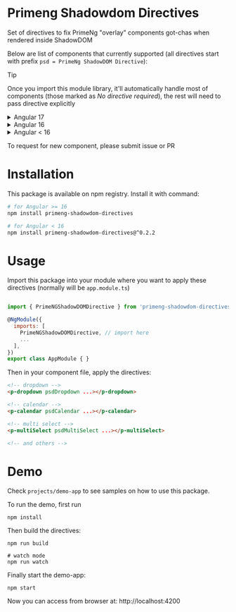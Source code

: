 # Primeng Shadowdom Directives
Set of directives to fix PrimeNg "overlay" components got-chas when rendered inside ShadowDOM

Below are list of components that currently supported (all directives start with prefix `psd = PrimeNg ShadowDOM Directive`):

> [!TIP]
> Once you import this module library, it'll automatically handle most of components (those marked as *No directive required*), the rest will need to pass directive explicitly

<details>
  <summary>Angular 17</summary>
  
  - [x] Calendar (*No directive required*)
  - [x] Dropdown (*No directive required*)
  - [x] Dropdown inside Paginator (*No directive required*)
  - [x] Menu (`psdMenu`)
  - [x] Multi Select (*No directive required*)
  - [x] Tooltip (*No directive required*)
  - [x] Auto Complete (*No directive required*)
  - [x] Cascade Select (*No directive required*)
  - [x] Color Picker (*No directive required*)
  - [x] Mega Menu (*No directive required*)
  - [x] Menu Bar (*No directive required*)
  - [x] Confirm Popup (*No directive required*)
  - [x] Overlay Panel (`psdOverlayPanel`)
  - [x] Slide Menu (`psdSlideMenu`)
  - [x] Split Button (`psdSplitButton`)
  - [x] Tiered Menu (`psdTieredMenu`)
  - [x] Tree Select (*No directive required*)
  - [x] Input Mask (`psdInputMask`)
</details>

<details>
  <summary>Angular 16</summary>
  
  - [x] Calendar (*No directive required*)
  - [x] Dropdown (*No directive required*)
  - [x] Dropdown inside Paginator (*No directive required*)
  - [x] Menu (`psdMenu`)
  - [x] Multi Select (*No directive required*)
  - [x] Tooltip (*No directive required*)
  - [x] Auto Complete (`psdAutoComplete`)
  - [x] Cascade Select (*No directive required*)
  - [x] Color Picker (*No directive required*)
  - [x] Mega Menu (`psdMegaMenu`)
  - [x] Menu Bar (`psdMenuBar`)
  - [x] Confirm Popup (*No directive required*)
  - [x] Overlay Panel (`psdOverlayPanel`)
  - [x] Slide Menu (`psdSlideMenu`)
  - [x] Split Button (`psdSplitButton`)
  - [x] Tiered Menu (`psdTieredMenu`)
  - [x] Tree Select (*No directive required*)
  - [x] Input Mask (`psdInputMask`)
</details>

<details>
  <summary>Angular < 16</summary>
  
  - [x] Calendar (`psdCalendar`)
  - [x] Dropdown (`psdDropdown`)
  - [x] Dropdown inside Paginator (`psdPaginator`)
  - [x] Menu (*No directive required*)
  - [x] Multi Select (`psdMultiSelect`)
  - [x] Tooltip (*No directive required*)
  - [x] Auto Complete (`psdAutoComplete`)
  - [x] Cascade Select (`psdCascadeSelect`)
  - [x] Color Picker (*No directive required*)
  - [x] Mega Menu (`psdMegaMenu`)
  - [x] Menu Bar (`psdMenuBar`)
  - [x] Confirm Popup (`psdConfirmPopup`)
  - [x] Overlay Panel (`psdOverlayPanel`)
  - [x] Slide Menu (*No directive required*)
  - [x] Split Button (*No directive required*)
  - [x] Tiered Menu (*No directive required*)
  - [x] Tree Select (`psdTreeSelect`)
  - [x] Input Mask (`psdInputMask`)
</details>

To request for new component, please submit issue or PR
# Installation
This package is available on npm registry. Install it with command:
```sh
# for Angular >= 16
npm install primeng-shadowdom-directives

# for Angular < 16
npm install primeng-shadowdom-directives@^0.2.2
```
# Usage
Import this package into your module where you want to apply these directives (normally will be `app.module.ts`)
```js

import { PrimeNGShadowDOMDirective } from 'primeng-shadowdom-directives';

@NgModule({
  imports: [
    PrimeNGShadowDOMDirective, // import here
    ...
  ],
})
export class AppModule { }
```
Then in your component file, apply the directives:
```html
<!-- dropdown -->
<p-dropdown psdDropdown ...></p-dropdown>

<!-- calendar -->
<p-calendar psdCalendar ...></p-calendar>

<!-- multi select -->
<p-multiSelect psdMultiSelect ...></p-multiSelect>

<!-- and others -->
```
# Demo
Check `projects/demo-app` to see samples on how to use this package.

To run the demo, first run
```
npm install
```
Then build the directives:
```
npm run build

# watch mode
npm run watch
```
Finally start the demo-app:
```
npm start
```
Now you can access from browser at: http://localhost:4200